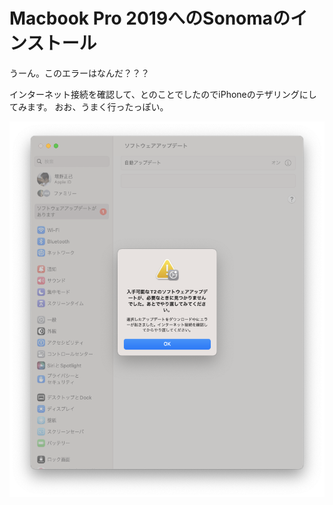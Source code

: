 # Macbook Pro 2019へのSonomaのインストール

うーん。このエラーはなんだ？？？

インターネット接続を確認して、とのことでしたのでiPhoneのテザリングにしてみます。
おお、うまく行ったっぽい。


![](./images/T2Error.png)
